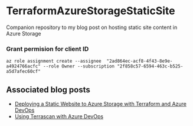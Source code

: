 # TerraformAzureStorageStaticSite
Companion repository to my blog post on hosting static site content in Azure Storage

### Grant permision for client ID
```
az role assignment create --assignee  "2ad864ec-acf8-4f43-8e9e-a4924766acfc" --role Owner --subscription "2f858c57-6594-463c-b525-a5d7afec60cf"
```

## Associated blog posts

- [Deploying a Static Website to Azure Storage with Terraform and Azure DevOps](https://lgulliver.github.io/deploy-storage-account-static-site-terraform-azure-devops/)
- [Using Terrascan with Azure DevOps](https://lgulliver.github.io/terrascan-in-azure-devops/)
